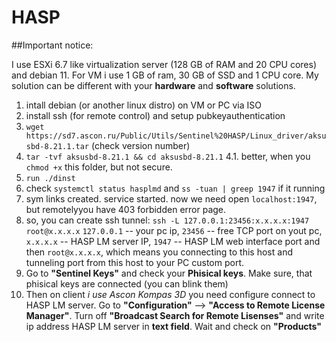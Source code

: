 # HASP
##Important notice:

I use ESXi 6.7 like virtualization server (128 GB of RAM and 20 CPU cores) and debian 11. For VM i use 1 GB of ram, 30 GB of SSD and 1 CPU core. My solution can be different with your **hardware** and **software** solutions. 

1. intall debian (or another linux distro) on VM or PC via ISO
2. install ssh (for remote control) and setup pubkeyauthentication
3. `wget https://sd7.ascon.ru/Public/Utils/Sentinel%20HASP/Linux_driver/aksusbd-8.21.1.tar` (check version number)
4. `tar -tvf aksusbd-8.21.1 && cd aksusbd-8.21.1`
  4.1. better, when you `chmod +x` this folder, but not secure.
5. `run ./dinst` 
6. check `systemctl status hasplmd` and `ss -tuan | greep 1947` if it running
7. sym links created. service started. now we need open `localhost:1947`, but remotelyyou have 403 forbidden error page.
8. so, you can create ssh tunnel: `ssh -L 127.0.0.1:23456:x.x.x.x:1947 root@x.x.x.x`
`127.0.0.1` -- your pc ip, `23456` -- free TCP port on yout pc, `x.x.x.x` -- HASP LM server IP, `1947` -- HASP LM web interface port and then `root@x.x.x.x`, which means you connecting to this host and tunneling port from this host to your PC custom port.
10. Go to **"Sentinel Keys"** and check your **Phisical keys**. Make sure, that phisical keys are connected (you can blink them)
11. Then on client *i use Ascon Kompas 3D* you need configure connect to HASP LM server. Go to **"Configuration"** --> **"Access to Remote License Manager"**. Turn off **"Broadcast Search for Remote Lisenses"** and write ip address HASP LM server in **text field**. Wait and check on **"Products"**
